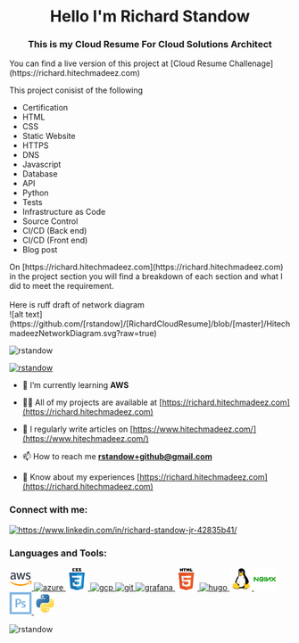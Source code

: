 <h1 align="center">Hello I'm Richard Standow</h1>
<h3 align="center"> This is my Cloud Resume For Cloud Solutions Architect</h3>

<p align="left"> You can find a live version of this project at [Cloud Resume Challenage](https://richard.hitechmadeez.com)</p>
This project conisist of the following
<ul>
<li>Certification</li>
<li>HTML</li>
<li>CSS</li>
<li>Static Website</li>
<li>HTTPS</li>
<li>DNS</li>
<li>Javascript</li>
<li>Database</li>
<li>API</li>
<li>Python</li>
<li>Tests</li>
<li>Infrastructure as Code</li>
<li>Source Control</li>
<li>CI/CD (Back end)</li>
<li>CI/CD (Front end)</li>
<li>Blog post</li>
</ul>
On [https://richard.hitechmadeez.com](https://richard.hitechmadeez.com) in the project section you will find a breakdown of each section and what I did to meet the requirement. 
<br>
<br>
Here is ruff draft of network diagram <br>
![alt text](https://github.com/[rstandow]/[RichardCloudResume]/blob/[master]/HitechmadeezNetworkDiagram.svg?raw=true)

<p align="left"> <img src="https://komarev.com/ghpvc/?username=rstandow&label=Profile%20views&color=0e75b6&style=flat" alt="rstandow" /> </p>

<p align="left"> <a href="https://github.com/ryo-ma/github-profile-trophy"><img src="https://github-profile-trophy.vercel.app/?username=rstandow" alt="rstandow" /></a> </p>

- 🌱 I’m currently learning **AWS**

- 👨‍💻 All of my projects are available at [https://richard.hitechmadeez.com](https://richard.hitechmadeez.com)

- 📝 I regularly write articles on [https://www.hitechmadeez.com/](https://www.hitechmadeez.com/)

- 📫 How to reach me **rstandow+github@gmail.com**

- 📄 Know about my experiences [https://richard.hitechmadeez.com](https://richard.hitechmadeez.com)

<h3 align="left">Connect with me:</h3>
<p align="left">
<a href="https://www.linkedin.com/in/richard-standow-jr-42835b41/" target="blank"><img align="center" src="https://raw.githubusercontent.com/rahuldkjain/github-profile-readme-generator/master/src/images/icons/Social/linked-in-alt.svg" alt="https://www.linkedin.com/in/richard-standow-jr-42835b41/" height="30" width="40" /></a>
</p>

<h3 align="left">Languages and Tools:</h3>
<p align="left"> <a href="https://aws.amazon.com" target="_blank" rel="noreferrer"> <img src="https://raw.githubusercontent.com/devicons/devicon/master/icons/amazonwebservices/amazonwebservices-original-wordmark.svg" alt="aws" width="40" height="40"/> </a> <a href="https://azure.microsoft.com/en-in/" target="_blank" rel="noreferrer"> <img src="https://www.vectorlogo.zone/logos/microsoft_azure/microsoft_azure-icon.svg" alt="azure" width="40" height="40"/> </a> <a href="https://www.w3schools.com/css/" target="_blank" rel="noreferrer"> <img src="https://raw.githubusercontent.com/devicons/devicon/master/icons/css3/css3-original-wordmark.svg" alt="css3" width="40" height="40"/> </a> <a href="https://cloud.google.com" target="_blank" rel="noreferrer"> <img src="https://www.vectorlogo.zone/logos/google_cloud/google_cloud-icon.svg" alt="gcp" width="40" height="40"/> </a> <a href="https://git-scm.com/" target="_blank" rel="noreferrer"> <img src="https://www.vectorlogo.zone/logos/git-scm/git-scm-icon.svg" alt="git" width="40" height="40"/> </a> <a href="https://grafana.com" target="_blank" rel="noreferrer"> <img src="https://www.vectorlogo.zone/logos/grafana/grafana-icon.svg" alt="grafana" width="40" height="40"/> </a> <a href="https://www.w3.org/html/" target="_blank" rel="noreferrer"> <img src="https://raw.githubusercontent.com/devicons/devicon/master/icons/html5/html5-original-wordmark.svg" alt="html5" width="40" height="40"/> </a> <a href="https://gohugo.io/" target="_blank" rel="noreferrer"> <img src="https://api.iconify.design/logos-hugo.svg" alt="hugo" width="40" height="40"/> </a> <a href="https://www.linux.org/" target="_blank" rel="noreferrer"> <img src="https://raw.githubusercontent.com/devicons/devicon/master/icons/linux/linux-original.svg" alt="linux" width="40" height="40"/> </a> <a href="https://www.nginx.com" target="_blank" rel="noreferrer"> <img src="https://raw.githubusercontent.com/devicons/devicon/master/icons/nginx/nginx-original.svg" alt="nginx" width="40" height="40"/> </a> <a href="https://www.photoshop.com/en" target="_blank" rel="noreferrer"> <img src="https://raw.githubusercontent.com/devicons/devicon/master/icons/photoshop/photoshop-line.svg" alt="photoshop" width="40" height="40"/> </a> <a href="https://www.python.org" target="_blank" rel="noreferrer"> <img src="https://raw.githubusercontent.com/devicons/devicon/master/icons/python/python-original.svg" alt="python" width="40" height="40"/> </a> </p>

<p><img align="center" src="https://github-readme-stats.vercel.app/api/top-langs?username=rstandow&show_icons=true&locale=en&layout=compact" alt="rstandow" /></p>
